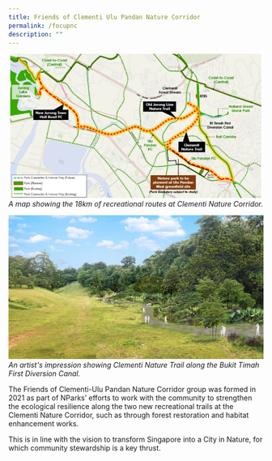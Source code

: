 ```yaml
---
title: Friends of Clementi Ulu Pandan Nature Corridor
permalink: /focupnc
description: ""
---
```

![Alt text for image on Isomer site](/images/recreational-green-network--credit-nparks--data.jpg)
*A map showing the 18km of recreational routes at Clementi Nature Corridor.*

![Alt text for image on Isomer site](/images/clementi-nature-trail-along-bukit-timah-first-diversion-canal--credit-nparks-.jpg)
*An artist's impression showing Clementi Nature Trail along the Bukit Timah First Diversion Canal.*

The Friends of Clementi-Ulu Pandan Nature Corridor group was formed in 2021 as part of NParks’ efforts to work with the community to strengthen the ecological resilience along the two new recreational trails at the Clementi Nature Corridor, such as through forest restoration and habitat enhancement works.

This is in line with the vision to transform Singapore into a City in Nature, for which community stewardship is a key thrust.